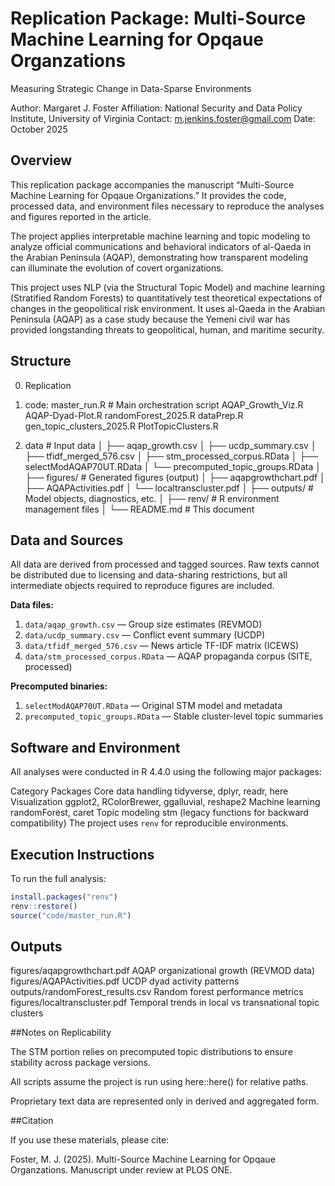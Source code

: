 # Replication Package: Multi-Source Machine Learning for Opqaue Organzations
Measuring Strategic Change in Data-Sparse Environments

Author: Margaret J. Foster
Affiliation: National Security and Data Policy Institute, University of Virginia
Contact: m.jenkins.foster@gmail.com
Date: October 2025

## Overview

This replication package accompanies the manuscript “Multi-Source Machine Learning for Opqaue Organizations.”
It provides the code, processed data, and environment files necessary to reproduce the analyses and figures reported in the article.

The project applies interpretable machine learning and topic modeling to analyze official communications and behavioral indicators of al-Qaeda in the Arabian Peninsula (AQAP), demonstrating how transparent modeling can illuminate the evolution of covert organizations.

This project uses NLP (via the Structural Topic Model) and machine learning (Stratified Random Forests) to quantitatively test theoretical expectations of changes in the geopolitical risk environment. It uses al-Qaeda in the Arabian Peninsula (AQAP) as a case study because the Yemeni civil war has provided longstanding threats to geopolitical, human, and maritime security.

## Structure

0. Replication
1. code:
master_run.R # Main orchestration script
AQAP_Growth_Viz.R
AQAP-Dyad-Plot.R
randomForest_2025.R
dataPrep.R
gen_topic_clusters_2025.R
PlotTopicClusters.R

2. data # Input data
│   ├── aqap_growth.csv
│   ├── ucdp_summary.csv
│   ├── tfidf_merged_576.csv
│   ├── stm_processed_corpus.RData
│   ├── selectModAQAP70UT.RData
│   └── precomputed_topic_groups.RData
│
├── figures/             # Generated figures (output)
│   ├── aqapgrowthchart.pdf
│   ├── AQAPActivities.pdf
│   └── localtranscluster.pdf
│
├── outputs/             # Model objects, diagnostics, etc.
│
├── renv/                # R environment management files
│
└── README.md            # This document

## Data and Sources
All data are derived from processed and tagged sources.
Raw texts cannot be distributed due to licensing and data-sharing restrictions, but all intermediate objects required to reproduce figures are included.

**Data files:**
1. `data/aqap_growth.csv` — Group size estimates (REVMOD)
2. `data/ucdp_summary.csv` — Conflict event summary (UCDP)
3. `data/tfidf_merged_576.csv` — News article TF-IDF matrix (ICEWS)
4. `data/stm_processed_corpus.RData` — AQAP propaganda corpus (SITE, processed)

**Precomputed binaries:**
1. `selectModAQAP70UT.RData` — Original STM model and metadata
2. `precomputed_topic_groups.RData` — Stable cluster-level topic summaries

## Software and Environment

All analyses were conducted in R 4.4.0 using the following major packages:

Category    Packages
Core data handling    tidyverse, dplyr, readr, here
Visualization    ggplot2, RColorBrewer, ggalluvial, reshape2
Machine learning    randomForest, caret
Topic modeling    stm (legacy functions for backward compatibility)
The project uses `renv` for reproducible environments.  

## Execution Instructions

To run the full analysis:

```r
install.packages("renv")
renv::restore()
source("code/master_run.R")
```

## Outputs
figures/aqapgrowthchart.pdf    AQAP organizational growth (REVMOD data)
figures/AQAPActivities.pdf    UCDP dyad activity patterns
outputs/randomForest_results.csv    Random forest performance metrics
figures/localtranscluster.pdf    Temporal trends in local vs transnational topic clusters

##Notes on Replicability

The STM portion relies on precomputed topic distributions to ensure stability across package versions.

All scripts assume the project is run using here::here() for relative paths.

Proprietary text data are represented only in derived and aggregated form.

##Citation

If you use these materials, please cite:

Foster, M. J. (2025).  Multi-Source Machine Learning for Opqaue Organzations. Manuscript under review at PLOS ONE.
